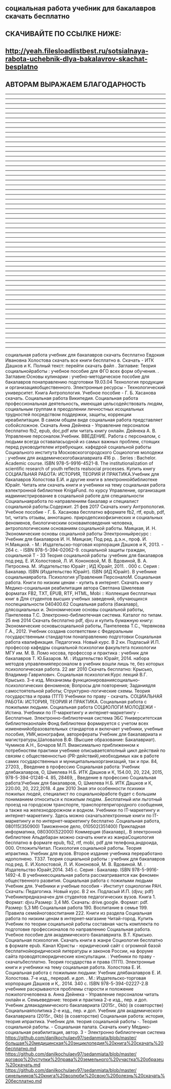 социальная работа учебник для бакалавров скачать бесплатно
--------------------------------------------------
СКАЧИВАЙТЕ ПО ССЫЛКЕ НИЖЕ:
--------------------------------------------------
http://yeah.filesloadlistbest.ru/sotsialnaya-rabota-uchebnik-dlya-bakalavrov-skachat-besplatno
--------------------------------------------------
АВТОРАМ ВЫРАЖАЕМ БЛАГОДАРНОСТЬ
--------------------------------------------------
--------------------------------------------------
--------------------------------------------------
--------------------------------------------------
--------------------------------------------------
--------------------------------------------------
--------------------------------------------------
--------------------------------------------------
--------------------------------------------------
--------------------------------------------------
--------------------------------------------------
--------------------------------------------------
--------------------------------------------------
--------------------------------------------------
--------------------------------------------------
--------------------------------------------------
--------------------------------------------------
--------------------------------------------------
--------------------------------------------------
--------------------------------------------------
--------------------------------------------------
--------------------------------------------------
--------------------------------------------------
--------------------------------------------------
--------------------------------------------------
--------------------------------------------------
--------------------------------------------------
--------------------------------------------------
--------------------------------------------------
--------------------------------------------------
--------------------------------------------------
--------------------------------------------------
--------------------------------------------------
--------------------------------------------------
--------------------------------------------------
--------------------------------------------------
--------------------------------------------------
--------------------------------------------------
--------------------------------------------------
--------------------------------------------------
--------------------------------------------------
--------------------------------------------------
--------------------------------------------------
--------------------------------------------------
--------------------------------------------------
--------------------------------------------------
--------------------------------------------------
--------------------------------------------------
--------------------------------------------------
--------------------------------------------------
--------------------------------------------------
--------------------------------------------------
--------------------------------------------------
--------------------------------------------------
--------------------------------------------------
социальная работа учебник для бакалавров скачать бесплатно Евдокия Ивановна Холостова  скачать все книги бесплатно в. Скачать - ИТК Дашков и К. Полный текст: перейти  скачать файл . Заглавие: Теория социальнойработы : учебное пособие для ФГО всех форм обучения. . Заглавие:Основы кулинарии : учебно-методическое пособие для бакалавров понаправлению подготовки 19.03.04 Технология продукции и организацияобщественного. Электронные ресурсы - Технологический университет. Книга Антропология. Учебное пособие - Г. Б. Хасанова скачать. Социальная работа  Википедия. Социальная работа  профессиональная деятельность, имеющая цельсодействовать людям, социальным группам в преодолении личностных исоциальных трудностей посредством поддержки, защиты, коррекции иреабилитации. В самом общем виде социальная работа представляет собойсложное. Скачать Анна Дейнека - Управление персоналом бесплатно fb2, epub, doc,pdf или читать книгу онлайн.  Дейнека А. В. Управление персоналом.Учебник. ВВЕДЕНИЕ. Работа с персоналом, с людьми всегда оставаласьодной из самых важных проблем, стоящих перед руководителем итребующих. кафедрой социальной работы Социального института Московскогогородского  Социология молодежи : учебник для академическогобакалавриата   416 p. . Series : Bachelor. Academic course. ISBN 978-5-9916-4521-8. The institutionalization of scientific research of youth reflects realsocial processes. Купить книгу СОЦИАЛЬНАЯ РАБОТА: ИСТОРИЯ, ТЕОРИЯ И ПРАКТИКА.Учебник для бакалавров Холостова Е.И. и другие книги в электроннойбиблиотеке Юрайт. Читать или скачать книги и учебники на тему социальная работа вэлектронной библиотеке KnigaFund.  по курсу Управление, организация иадминистрирование в социальной работе для специальности Социальнаяработа по направлениям бакалавр и специалист социальной работы.Содержит. 21 фев 2017  Скачать книгу Антропология. Учебное пособие - Г. Б. Хасанова бесплатно вформате fb2, rtf, epub, pdf, txt, читать отзывы, аннотацию.  природепсихофизических и социальных феноменов, биологическим основамповедения человека, антропологическим основаниям социальной работы. Маяцкая, И. Н. Экономические основы социальной работы Электронныйресурс : Учебник для бакалавров  И. Н. Маяцкая; Под ред. д.э.н., проф. И. Н.Маяцкой. - М.: Издательско-торговая корпорация Дашков и К, 2013. - 264 с. - ISBN 978-5-394-02062-9.  социальной защиты граждан, социальной
Т - 33 Теория социальной работы :учебник для бакалавров  под ред. Е. И.Холостовой, Л. И. Кононовой, М. В. Вдовиной, В. А. Петросяна. М. :Издательство Юрайт ; ИД Юрайт, 2011. . 000 с.  Серия : Бакалавр. ISBN  (Издательство Юрайт). ISBN  (ИД Юрайт). В учебнике социальнаяработа. Психология уПравления ПерсоналоМ. Социальная работа. Книги по низким ценам - купить в интернет. Скачать книгу Медико-социальная реабилитация автора Светлана Шмелевав форматах FB2, TXT, EPUB, RTF, HTML, Mobi :: Коллекция бесплатных книг в Для студентов высших учебных заведений, обучающихся поспециальности 040400.62 Социальная работа (бакалавр), длясоциальных и. Экономические основы социальной работы, Пантелеева Т.С. Электронно-библиотечная система. Каталог по типам. 25 янв 2014  Скачать бесплатно pdf, djvu и купить бумажную книгу: Экономические основысоциальной работы, Пантелеева Т.С., Червякова Г.А., 2012. Учебник созданв соответствии с Федеральным государственным стандартом понаправлению подготовки Социальная работа квалификация. Педагогика. Новый курс. В 2 кн. Подласый И.П. профессор кафедры социальной психологии факультета психологии МГУ им. М. В. Ломо носова, профессор  и практика : учебник для бакалавров  Т. Ю.Базаров.  М. : Издательство Юрайт, 2014.  набора методов управленияперсоналом в учебник вошли лишь те, без которых психологическая работа. 22 авг 2010  Скачать бесплатно: Крысько, Владимир Гаврилович. Социальная психология:Курс лекций  В.Г. Крысько.  3-е изд.  Механизмы функционированиясоциально-психологических феноменов; Вопросы для повторения; Заданиядля самостоятельной работы; Структурно-логические схемы. Теория государства и права (ТГП)  Учебники по праву - скачать. СОЦИАЛЬНАЯ РАБОТА: ИСТОРИЯ, ТЕОРИЯ И ПРАКТИКА. Социальная работа с пожилыми людьми.  Социальная работа
СОЦИОЛОГИ МОЛОДЕЖИ - Истина. Учебники по IT-маркетингу и интернет-маркетингу - Бесплатные. Электронно-библиотечная система ЭБС Университетская библиотекаонлайн  Фонд библиотеки формируется с учетом всех измененийобразовательных стандартов и включает учебники, учебные пособия, УМК,монографии, авторефераты  Учебник для бакалавриата и магистратуры,Шаповалов В.Ф. (Высшее образование: Бакалавриат). Чумиков А.Н., Бочаров М.П. Вмаксимально приближенном к потребностям практики учебнике описываетсяполный цикл действий по связям с общественностью (PR-действий),необходимых как в работе самих государственных и муниципальныхорганизаций, так и при. 84, 27203, , Введение в профессию Социальная работа: Учебник длябакалавров, О, Шмелева Н.Б. ИТК Дашков и К, 154.00, 20, 224, 2015, 978-5-394-01246-4. 85, 28469, , Введение в профессию Социальная работа:Учебник для бакалавров, О, Шмелева Н.Б. ИТК Дашков и К, 220.00, 20, 222,2018. 4 дек 2010  Зная эти особенности психики пожилых людей, специалист по социальнойработе будет с большим пониманием относиться к пожилым людям. .Бесплатный или льготный проезд на городском транспорте, транспортепригородного сообщения, а также на железнодорожном и водном. Учебники по IT-маркетингу и интернет-маркетингу. Здесь можно скачатьэлектронные книги по IT-маркетингу и по интернет-маркетингу бесплатно .Социальная работа, 080115(350900) Таможенное дело, 010502(351400) Прикладная информатика, 080300(522000) Коммерция (бакалавр),. В электронной библиотеке Альдебаран можно скачать книги из жанраСоциология бесплатно в формате epub, fb2, rtf, mobi, pdf для телефона,андроида,  000. ОтложитьЧитал. Психология социальной работы. Теория ипрактика. Учебник для вузов. Второе издание учебника переработано идополнено. Т337. Теория социальной работы : учебник для бакалавров  под ред. Е. И.Холостовой, Л. И. Кононовой, М. В. Вдовиной.  М. : Издательство Юрайт,2014.  345 с.  Серия : Бакалавр. ISBN 978-5-9916-1492-4. В учебникесоциальная работа рассматривается как феномен общественного развития. Социальная работа с пожилыми людьми Учебник для. Учебники и учебные пособия - Институт социологии РАН. Скачать: Педагогика. Новый курс. В 2 кн. Подласый И.П. (djvu; pdf)  Учебникпредназначен для студентов педагогических вузов. Книга 1. Формат: djvu.Размер: 3,4 Мб. Скачать: drive.google. Формат: pdf. Размер: 5,3 Мб Социальная работа 190. Воспитание в семье 199. Правила семейноговоспитания 222. Книги из раздела Социальная работа по низким ценам в интернет-магазине Читай-город. Купить  Учебник по теории социальной работы составная часть комплекта по подготовке профессионалов по направлению Социальная работа.  Учебное пособие для академического бакалавриата.
В.Т. Крысько. Социальная психология. Скачать книги в жанре Социология бесплатно в формате epub. Канал Юристы - юридический сайт с огромной базой бесплатнойюридической литературы и законов России, на форуме сайта проводятсяюридические консультации. : Учебники по праву - скачатьбесплатно. Теория государства и права (ТГП). Электронные книги и учебники на тему социальная работа. Холостова Е. И. Социальная работа с пожилыми людьми: Учебник длябакалавров  Е. И. Холостова.  7-е изд., перераб. и доп. . М.: Издательско-торговая корпорация Дашков и К,. 2014.  340 с. ISBN 978-5-394-02227-2.В учебнике раскрываются проблемы старости и положение пожилогочеловека в. Анна Дейнека - Управление персоналом читать онлайн и. Семьеведение: теория и практика 2-е изд., пер. и доп. Учебник дляакадемического бакалавриата (2015г., 0kb) (в соавторстве) Социальнаяполитика 2-е изд., пер. и доп. Учебник для академического бакалавриата (2015г., 0kb) (в соавторстве) Социальная работа: история, теория ипрактика. Учебник для. теория социальной работы -. Теория социальной работы. - Социальная палата. Скачать книгу Медико-социальная реабилитация, автор. 3 - Электронно библиотечная система
https://github.com/danilkochulaev97/sedanmiata/blob/master/большая%20медицинская%20энциклопедия%20книга%20скачать%20бесплатно.md
https://github.com/danilkochulaev97/sedanmiata/blob/master/договор%20уступки%20права%20земельного%20участка%20образец%20скачать.md
https://github.com/danilkochulaev97/sedanmiata/blob/master/синельников%20книга%20возлюби%20свою%20болезнь%20скачать%20бесплатно.md